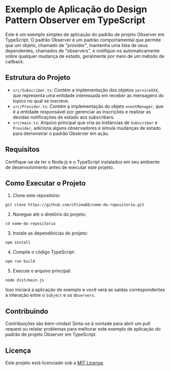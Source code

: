 # Exemplo de Aplicação do Design Pattern Observer em TypeScript

Este é um exemplo simples de aplicação do padrão de projeto Observer em TypeScript. O padrão Observer é um padrão comportamental que permite que um objeto, chamado de "provider", mantenha uma lista de seus dependentes, chamados de "observers", e notifique-os automaticamente sobre qualquer mudança de estado, geralmente por meio de um método de callback.

## Estrutura do Projeto

- `src/Subscriber.ts`: Contém a implementação dos objetos `serviceXXX`, que representa uma entidade interessada em receber as mensagens do topico no qual se inscreve.
- `src/Provider.ts`: Contém a implementação do objeto `eventManager`, que é a entidade responsável por gerenciar as inscrições e realizar as devidas notificações de estado aos subscribers.
- `src/main.ts`: Arquivo principal que cria as instâncias de `Subscriber` e `Provider`, adiciona alguns observadores e simula mudanças de estado para demonstrar o padrão Observer em ação.

## Requisitos

Certifique-se de ter o Node.js e o TypeScript instalados em seu ambiente de desenvolvimento antes de executar este projeto.

## Como Executar o Projeto

1. Clone este repositório:

`git clone https://github.com/chlima88/nome-do-repositorio.git`


2. Navegue até o diretório do projeto:

`cd nome-do-repositorio`


3. Instale as dependências do projeto:

`npm install`


4. Compile o código TypeScript:

`npm run build`


5. Execute o arquivo principal:

`node dist/main.js`


Isso iniciará a aplicação de exemplo e você verá as saídas correspondentes à interação entre o `Subject` e os `Observers`.

## Contribuindo

Contribuições são bem-vindas! Sinta-se à vontade para abrir um pull request ou relatar problemas para melhorar este exemplo de aplicação do padrão de projeto Observer em TypeScript.

## Licença

Este projeto está licenciado sob a [MIT License](LICENSE).
